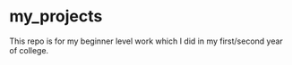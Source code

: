 # my_projects
This repo is for my beginner level work which I did in my first/second year of college.



